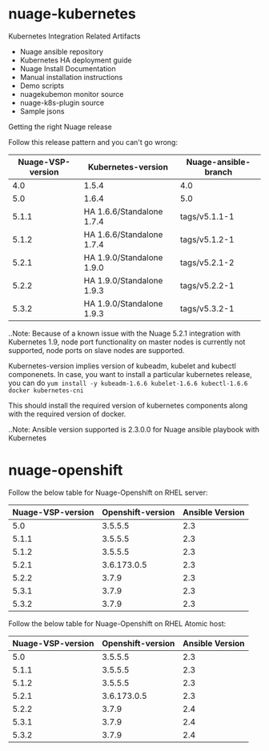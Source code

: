 # nuage-kubernetes

Kubernetes Integration Related Artifacts
 - Nuage ansible repository
 - Kubernetes HA deployment guide
 - Nuage Install Documentation 
 - Manual installation instructions
 - Demo scripts
 - nuagekubemon monitor source
 - nuage-k8s-plugin source
 - Sample jsons


Getting the right Nuage release

Follow this release pattern and you can't go wrong:

 |   Nuage-VSP-version    |    Kubernetes-version	     |    Nuage-ansible-branch    |
 | -----------------------|----------------------------|----------------------------|
 |       4.0	             |         1.5.4	             |         4.0                |
 |       5.0              |         1.6.4              |         5.0                |
 |      5.1.1             |  HA 1.6.6/Standalone 1.7.4 |        tags/v5.1.1-1       |
 |      5.1.2             |  HA 1.6.6/Standalone 1.7.4 |        tags/v5.1.2-1       |
 |      5.2.1             |  HA 1.9.0/Standalone 1.9.0 |        tags/v5.2.1-2       |
 |      5.2.2             |  HA 1.9.0/Standalone 1.9.3 |        tags/v5.2.2-1       |
 |      5.3.2             |  HA 1.9.0/Standalone 1.9.3 |        tags/v5.3.2-1       |
 
 ..Note: Because of a known issue with the Nuage 5.2.1 integration with Kubernetes 1.9, node port functionality on master nodes is currently not supported, node ports on slave nodes are supported.
 
 Kubernetes-version implies version of kubeadm, kubelet and kubectl componenets. In case, you want to install a particular kubernetes release, you can do
 `yum install -y kubeadm-1.6.6 kubelet-1.6.6 kubectl-1.6.6 docker kubernetes-cni`
 
 This should install the required version of kubernetes components along with the required version of docker.
 
 ..Note: Ansible version supported is 2.3.0.0 for Nuage ansible playbook with Kubernetes

# nuage-openshift

Follow the below table for Nuage-Openshift on RHEL server:

 |   Nuage-VSP-version    |    Openshift-version	      |      Ansible Version       |
 | -----------------------|----------------------------|----------------------------|
 |       5.0              |         3.5.5.5            |            2.3             |
 |      5.1.1             |         3.5.5.5            |            2.3             |
 |      5.1.2             |         3.5.5.5            |            2.3             |
 |      5.2.1             |         3.6.173.0.5        |            2.3             |
 |      5.2.2             |         3.7.9              |            2.3             |
 |      5.3.1             |         3.7.9              |            2.3             |
 |      5.3.2             |         3.7.9              |            2.3             |
 
Follow the below table for Nuage-Openshift on RHEL Atomic host:
 
 |   Nuage-VSP-version    |    Openshift-version	      |      Ansible Version       |
 | -----------------------|----------------------------|----------------------------|
 |       5.0              |         3.5.5.5            |            2.3             |
 |      5.1.1             |         3.5.5.5            |            2.3             |
 |      5.1.2             |         3.5.5.5            |            2.3             |
 |      5.2.1             |         3.6.173.0.5        |            2.3             |
 |      5.2.2             |         3.7.9              |            2.4             |
 |      5.3.1             |         3.7.9              |            2.4             |
 |      5.3.2             |         3.7.9              |            2.4             |
